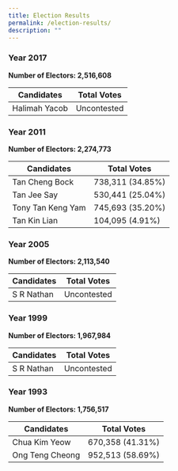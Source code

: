 ```yaml
---
title: Election Results
permalink: /election-results/
description: ""
---
```

### Year 2017

**Number of Electors: 2,516,608**

| Candidates | Total Votes |
| --- | --- |
| Halimah Yacob | Uncontested |

  

### Year 2011

**Number of Electors: 2,274,773**

| Candidates | Total Votes |
| --- | --- |
| Tan Cheng Bock   | 738,311 (34.85%) |
| Tan Jee Say   | 530,441  (25.04%) |
| Tony Tan Keng Yam   | 745,693 (35.20%) |
| Tan Kin Lian   | 104,095  (4.91%) |

  

### Year 2005

**Number of Electors: 2,113,540**

| Candidates | Total Votes |
| --- | --- |
| S R Nathan | Uncontested |

  

### Year 1999

**Number of Electors: 1,967,984**

| Candidates | Total Votes |
| --- | --- |
| S R Nathan | Uncontested |

  

### Year 1993

**Number of Electors: 1,756,517**

| Candidates | Total Votes |
| --- | --- |
| Chua Kim Yeow   | 670,358 (41.31%) |
| Ong Teng Cheong   | 952,513  (58.69%) | 